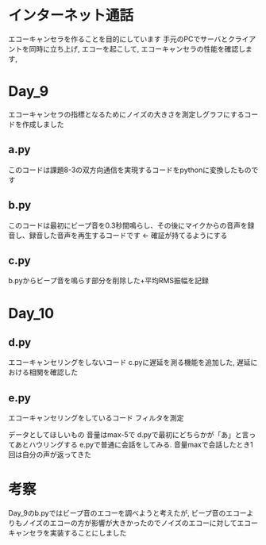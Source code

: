 インターネット通話
===================

エコーキャンセラを作ることを目的にしています
手元のPCでサーバとクライアントを同時に立ち上げ, エコーを起こして, エコーキャンセラの性能を確認します,

# Day_9
エコーキャンセラの指標となるためにノイズの大きさを測定しグラフにするコードを作成しました

## a.py
このコードは課題8-3の双方向通信を実現するコードをpythonに変換したものです
## b.py
このコードは最初にビープ音を0.3秒間鳴らし、その後にマイクからの音声を録音し、録音した音声を再生するコードです ← 確証が持てるようにする
## c.py
b.pyからビープ音を鳴らす部分を削除した+平均RMS振幅を記録

# Day_10

## d.py
エコーキャンセリングをしないコード
c.pyに遅延を測る機能を追加した, 遅延における相関を確認した

## e.py
エコーキャンセリングをしているコード
フィルタを測定

データとしてほしいもの
音量はmax-5で
d.pyで最初にどちらかが「あ」と言ってあとハウリングする
e.pyで普通に会話をしてみる. 音量maxで会話したとき1回は自分の声が返ってきた


# 考察
Day_9のb.pyではビープ音のエコーを調べようと考えたが, ビープ音のエコーよりもノイズのエコーの方が影響が大きかったのでノイズのエコーに対してエコーキャンセラを実装することにしました
